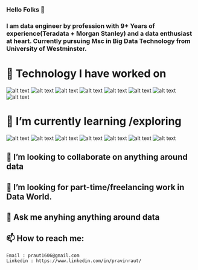 ### Hello Folks 👋


### I am data engineer by profession with 9+ Years of experience(Teradata + Morgan Stanley) and a data enthusiast at heart. Currently pursuing Msc in Big Data Technology from University of Westminster.

# 🔭 Technology I have worked on </font> 
 ![alt text](https://github.com/raut1606/raut1606/blob/Master/Spark.svg)
![alt text](https://github.com/raut1606/raut1606/blob/Master/Azure.png)
![alt text](https://github.com/raut1606/raut1606/blob/Master/Databricks.png)
![alt text](https://github.com/raut1606/raut1606/blob/Master/Python.png)
![alt text](https://github.com/raut1606/raut1606/blob/Master/Informatica.jpg)
![alt text](https://github.com/raut1606/raut1606/blob/Master/SqlServer.png)
![alt text](https://github.com/raut1606/raut1606/blob/Master/Teradata.png)
![alt text](https://github.com/raut1606/raut1606/blob/Master/Hive.jpg)
# 🌱 I’m currently learning /exploring
![alt text](https://github.com/raut1606/raut1606/blob/Master/Airflow.png)
![alt text](https://github.com/raut1606/raut1606/blob/Master/Kafka.png)
![alt text](https://github.com/raut1606/raut1606/blob/Master/PowerBI.png)
![alt text](https://github.com/raut1606/raut1606/blob/Master/Scala.png)
![alt text](https://github.com/raut1606/raut1606/blob/Master/AWS.svg)
![alt text](https://github.com/raut1606/raut1606/blob/Master/GoogleCLoud.png)
![alt text](https://github.com/raut1606/raut1606/blob/Master/Snowflake.png)
## 👯 I’m looking to collaborate on anything around data
## 🤔 I’m looking for part-time/freelancing work in Data World.
## 💬 Ask me anyhing anything around data 
## 📫 How to reach me: 
    Email : praut1606@gmail.com
    Linkedin : https://www.linkedin.com/in/pravinraut/

